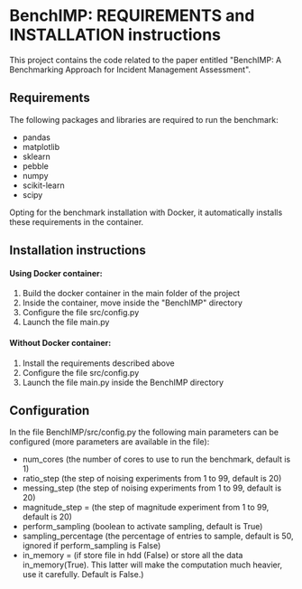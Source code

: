# BenchIMP: REQUIREMENTS and INSTALLATION instructions

This project contains the code related to the paper entitled "BenchIMP: A Benchmarking Approach for Incident Management Assessment".

## Requirements

The following packages and libraries are required to run the benchmark:
- pandas
- matplotlib
- sklearn
- pebble
- numpy
- scikit-learn
- scipy

Opting for the benchmark installation with Docker, it automatically installs these requirements in the container.

## Installation instructions

#### Using Docker container:

1) Build the docker container in the main folder of the project
2) Inside the container, move inside the "BenchIMP" directory
3) Configure the file src/config.py
4) Launch the file main.py

#### Without Docker container:

1) Install the requirements described above
2) Configure the file src/config.py
3) Launch the file main.py inside the BenchIMP directory

## Configuration

In the file BenchIMP/src/config.py the following main parameters can be configured (more parameters are available in the file):

- num_cores (the number of cores to use to run the benchmark, default is 1)
- ratio_step (the step of noising experiments from 1 to 99, default is 20)
- messing_step (the step of noising experiments from 1 to 99, default is 20)
- magnitude_step = (the step of magnitude experiment from 1 to 99, default is 20)
- perform_sampling (boolean to activate sampling, default is True)
- sampling_percentage (the percentage of entries to sample, default is 50, ignored if perform_sampling is False)
- in_memory = (if store file in hdd (False) or store all the data in_memory(True). This latter will make the computation much heavier, use it carefully. Default is False.)
